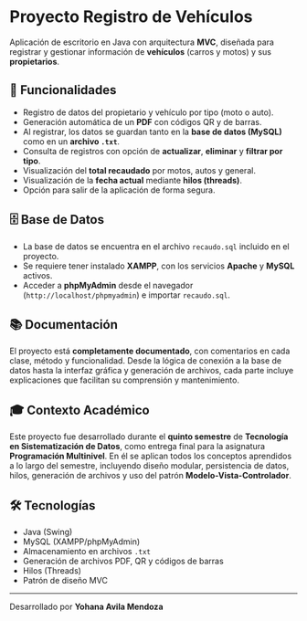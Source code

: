 # Proyecto Registro de Vehículos

Aplicación de escritorio en Java con arquitectura **MVC**, diseñada para registrar y gestionar información de **vehículos** (carros y motos) y sus **propietarios**.

## 🚀 Funcionalidades

- Registro de datos del propietario y vehículo por tipo (moto o auto).
- Generación automática de un **PDF** con códigos QR y de barras.
- Al registrar, los datos se guardan tanto en la **base de datos (MySQL)** como en un **archivo `.txt`**.
- Consulta de registros con opción de **actualizar**, **eliminar** y **filtrar por tipo**.
- Visualización del **total recaudado** por motos, autos y general.
- Visualización de la **fecha actual** mediante **hilos (threads)**.
- Opción para salir de la aplicación de forma segura.

## 🗄️ Base de Datos

- La base de datos se encuentra en el archivo `recaudo.sql` incluido en el proyecto.
- Se requiere tener instalado **XAMPP**, con los servicios **Apache** y **MySQL** activos.
- Acceder a **phpMyAdmin** desde el navegador (`http://localhost/phpmyadmin`) e importar `recaudo.sql`.

## 📚 Documentación

El proyecto está **completamente documentado**, con comentarios en cada clase, método y funcionalidad. Desde la lógica de conexión a la base de datos hasta la interfaz gráfica y generación de archivos, cada parte incluye explicaciones que facilitan su comprensión y mantenimiento.

## 🎓 Contexto Académico

Este proyecto fue desarrollado durante el **quinto semestre** de **Tecnología en Sistematización de Datos**, como entrega final para la asignatura **Programación Multinivel**. En él se aplican todos los conceptos aprendidos a lo largo del semestre, incluyendo diseño modular, persistencia de datos, hilos, generación de archivos y uso del patrón **Modelo-Vista-Controlador**.

## 🛠️ Tecnologías

- Java (Swing)
- MySQL (XAMPP/phpMyAdmin)
- Almacenamiento en archivos `.txt`
- Generación de archivos PDF, QR y códigos de barras
- Hilos (Threads)
- Patrón de diseño MVC

---

Desarrollado por **Yohana Avila Mendoza** 
